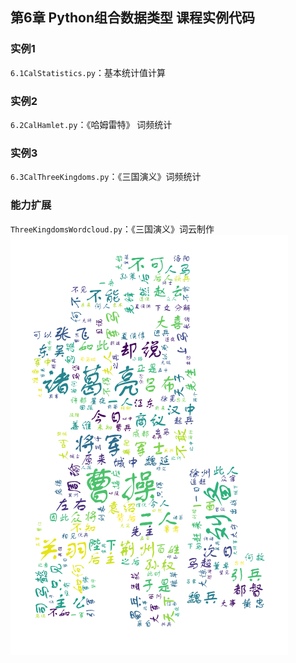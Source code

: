 ## 第6章 Python组合数据类型 课程实例代码

### 实例1
`6.1CalStatistics.py`：基本统计值计算

### 实例2
`6.2CalHamlet.py`：《哈姆雷特》 词频统计

### 实例3
`6.3CalThreeKingdoms.py`：《三国演义》词频统计

### 能力扩展
`ThreeKingdomsWordcloud.py`：《三国演义》词云制作
![三国演义词云](./三国演义词云.png)
